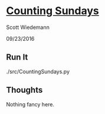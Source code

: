[Counting Sundays](http://projecteuler.net/problem=19)
====================
Scott Wiedemann

09/23/2016

Run It
------
./src/CountingSundays.py

Thoughts
--------
Nothing fancy here.
